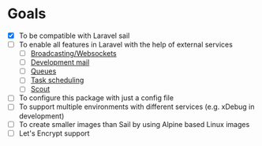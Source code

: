 # Goals

- [x] To be compatible with Laravel sail
- [ ] To enable all features in Laravel with the help of external services
  - [ ] [Broadcasting/Websockets](https://github.com/beyondcode/laravel-websockets)
  - [ ] [Development mail](https://github.com/mailhog/MailHog)
  - [ ] [Queues](https://redis.io/)
  - [ ] [Task scheduling](https://hub.docker.com/r/willfarrell/crontab)
  - [ ] [Scout](https://github.com/babenkoivan/scout-elasticsearch-driver)
- [ ] To configure this package with just a config file
- [ ] To support multiple environments with different services (e.g. xDebug in development)
- [ ] To create smaller images than Sail by using Alpine based Linux images
- [ ] Let's Encrypt support

